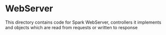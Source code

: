# WebServer

This directory contains code for Spark WebServer, controllers it implements and objects which are read from requests or written to response
